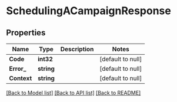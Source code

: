 # SchedulingACampaignResponse

## Properties
Name | Type | Description | Notes
------------ | ------------- | ------------- | -------------
**Code** | **int32** |  | [default to null]
**Error_** | **string** |  | [default to null]
**Context** | **string** |  | [default to null]

[[Back to Model list]](../README.md#documentation-for-models) [[Back to API list]](../README.md#documentation-for-api-endpoints) [[Back to README]](../README.md)


